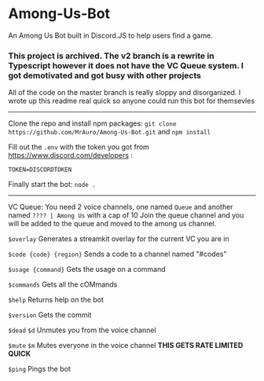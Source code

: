 # Among-Us-Bot
An Among Us Bot built in Discord.JS to help users find a game.

### This project is archived. The v2 branch is a rewrite in Typescript however it does not have the VC Queue system. I got demotivated and got busy with other projects

All of the code on the master branch is really sloppy and disorganized. I wrote up this readme real quick so anyone could run this bot for themsevles

---
Clone the repo and install npm packages:
`git clone https://github.com/MrAuro/Among-Us-Bot.git`
and
`npm install`

Fill out the `.env` with the token you got from https://www.discord.com/developers :
```
TOKEN=DISCORDTOKEN
```
Finally start the bot:
`node .`

---

VC Queue:
You need 2 voice channels, one named `Queue` and another named `???? | Among Us` with a cap of 10
Join the queue channel and you will be added to the queue and moved to the among us channel.

`$overlay`
Generates a streamkit overlay for the current VC you are in

`$code {code} {region}`
Sends a code to a channel named "#codes"

`$usage {command}`
Gets the usage on a command

`$commands`
Gets all the cOMmands

`$help`
Returns help on the bot

`$version`
Gets the commit

`$dead` `$d`
Unmutes you from the voice channel

`$mute` `$m` 
Mutes everyone in the voice channel
**THIS GETS RATE LIMITED QUICK**

`$ping`
Pings the bot

